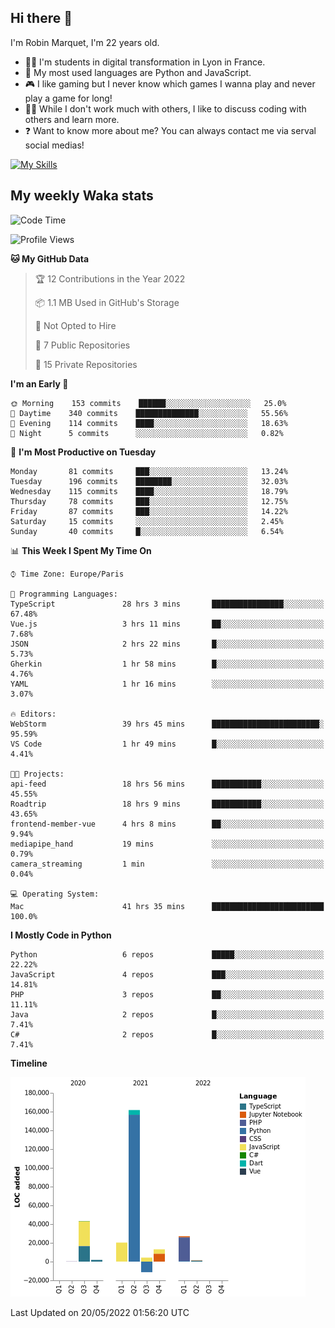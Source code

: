 ## Hi there 👋

I'm Robin Marquet, I'm 22 years old.

- 👨‍💻 I'm students in digital transformation in Lyon in France.
- 🌱 My most used languages are Python and JavaScript.
- 🎮 I like gaming but I never know which games I wanna play and never play a game for long!
- 👯‍♀️ While I don't work much with others, I like to discuss coding with others and learn more.
- ❓ Want to know more about me? You can always contact me via serval social medias!

[![My Skills](https://skillicons.dev/icons?i=js,html,css,docker,express,figma,firebase,graphql,mongodb,mysql,nodejs,py,react,ts,vue)](https://skillicons.dev)

## My weekly Waka stats

<!--START_SECTION:waka-->
![Code Time](http://img.shields.io/badge/Code%20Time-0%20secs-blue)

![Profile Views](http://img.shields.io/badge/Profile%20Views-0-blue)

**🐱 My GitHub Data** 

> 🏆 12 Contributions in the Year 2022
 > 
> 📦 1.1 MB Used in GitHub's Storage 
 > 
> 🚫 Not Opted to Hire
 > 
> 📜 7 Public Repositories 
 > 
> 🔑 15 Private Repositories  
 > 
**I'm an Early 🐤** 

```text
🌞 Morning    153 commits    ██████░░░░░░░░░░░░░░░░░░░   25.0% 
🌆 Daytime    340 commits    ██████████████░░░░░░░░░░░   55.56% 
🌃 Evening    114 commits    ████░░░░░░░░░░░░░░░░░░░░░   18.63% 
🌙 Night      5 commits      ░░░░░░░░░░░░░░░░░░░░░░░░░   0.82%

```
📅 **I'm Most Productive on Tuesday** 

```text
Monday       81 commits     ███░░░░░░░░░░░░░░░░░░░░░░   13.24% 
Tuesday      196 commits    ████████░░░░░░░░░░░░░░░░░   32.03% 
Wednesday    115 commits    ████░░░░░░░░░░░░░░░░░░░░░   18.79% 
Thursday     78 commits     ███░░░░░░░░░░░░░░░░░░░░░░   12.75% 
Friday       87 commits     ███░░░░░░░░░░░░░░░░░░░░░░   14.22% 
Saturday     15 commits     ░░░░░░░░░░░░░░░░░░░░░░░░░   2.45% 
Sunday       40 commits     █░░░░░░░░░░░░░░░░░░░░░░░░   6.54%

```


📊 **This Week I Spent My Time On** 

```text
⌚︎ Time Zone: Europe/Paris

💬 Programming Languages: 
TypeScript               28 hrs 3 mins       ████████████████░░░░░░░░░   67.48% 
Vue.js                   3 hrs 11 mins       ██░░░░░░░░░░░░░░░░░░░░░░░   7.68% 
JSON                     2 hrs 22 mins       █░░░░░░░░░░░░░░░░░░░░░░░░   5.73% 
Gherkin                  1 hr 58 mins        █░░░░░░░░░░░░░░░░░░░░░░░░   4.76% 
YAML                     1 hr 16 mins        ░░░░░░░░░░░░░░░░░░░░░░░░░   3.07%

🔥 Editors: 
WebStorm                 39 hrs 45 mins      ████████████████████████░   95.59% 
VS Code                  1 hr 49 mins        █░░░░░░░░░░░░░░░░░░░░░░░░   4.41%

🐱‍💻 Projects: 
api-feed                 18 hrs 56 mins      ███████████░░░░░░░░░░░░░░   45.55% 
Roadtrip                 18 hrs 9 mins       ███████████░░░░░░░░░░░░░░   43.65% 
frontend-member-vue      4 hrs 8 mins        ██░░░░░░░░░░░░░░░░░░░░░░░   9.94% 
mediapipe_hand           19 mins             ░░░░░░░░░░░░░░░░░░░░░░░░░   0.79% 
camera_streaming         1 min               ░░░░░░░░░░░░░░░░░░░░░░░░░   0.04%

💻 Operating System: 
Mac                      41 hrs 35 mins      █████████████████████████   100.0%

```

**I Mostly Code in Python** 

```text
Python                   6 repos             █████░░░░░░░░░░░░░░░░░░░░   22.22% 
JavaScript               4 repos             ███░░░░░░░░░░░░░░░░░░░░░░   14.81% 
PHP                      3 repos             ██░░░░░░░░░░░░░░░░░░░░░░░   11.11% 
Java                     2 repos             █░░░░░░░░░░░░░░░░░░░░░░░░   7.41% 
C#                       2 repos             █░░░░░░░░░░░░░░░░░░░░░░░░   7.41%

```


**Timeline**

![Chart not found](https://raw.githubusercontent.com/rmarquet21/rmarquet21/main/charts/bar_graph.png) 


 Last Updated on 20/05/2022 01:56:20 UTC
<!--END_SECTION:waka-->
